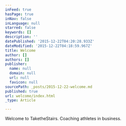 ```yaml
---
inFeed: true
hasPage: true
inNav: false
inLanguage: null
starred: false
keywords: []
description: ''
datePublished: '2015-12-22T04:20:28.933Z'
dateModified: '2015-12-22T04:18:59.967Z'
title: Welcome
author: []
authors: []
publisher:
  name: null
  domain: null
  url: null
  favicon: null
sourcePath: _posts/2015-12-22-welcome.md
published: true
url: welcome/index.html
_type: Article

---
```

Welcome to TaketheStairs. Coaching athletes in business.